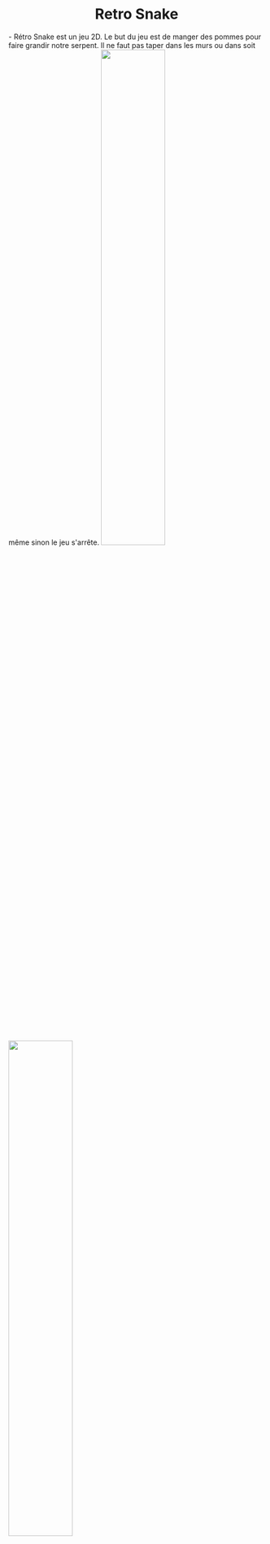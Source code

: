 <h1 align="center">Retro Snake</h1>
- Rétro Snake est un jeu 2D. Le but du jeu est de manger des pommes pour faire grandir notre serpent. Il ne faut pas taper dans les murs ou dans soit même sinon le jeu s'arrête.



<img src="https://github.com/user-attachments/assets/d2dd0e00-8f50-49bd-9de9-28cadbc9b28d" width=50% height=50%>
<img src="https://github.com/user-attachments/assets/a970f73a-d9c4-4bfd-ba44-c4e8f56da76e" width=50% height=50%>
<img src="https://github.com/user-attachments/assets/9bc299eb-1880-4266-a478-6ad6ee2c44d0" width=50% height=50%>


